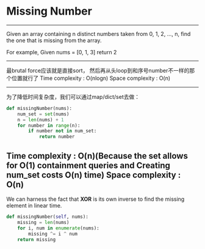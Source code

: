 # Missing Number
---
Given an array containing n distinct numbers taken from 0, 1, 2, ..., n, find the one that is missing from the array.

For example,
Given nums = [0, 1, 3] return 2

---
最brutal force应该就是直接sort， 然后再从头loop到和序号number不一样的那个位置就行了
Time complexity : O(nlogn)
Space complexity : O(n)

---
为了降低时间复杂度，我们可以通过map/dict/set去做：
```py
def missingNumber(nums):
    num_set = set(nums)
    n = len(nums) + 1
    for number in range(n):
        if number not in num_set:
            return number
```
Time complexity : O(n)(Because the set allows for O(1) containment queries and Creating num_set costs O(n) time)
Space complexity : O(n)
---

We can harness the fact that **XOR** is its own inverse to find the missing element in linear time.
```py
def missingNumber(self, nums):
    missing = len(nums)
    for i, num in enumerate(nums):
        missing ^= i ^ num
    return missing
```
